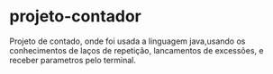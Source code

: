 # projeto-contador

Projeto de contado, onde foi usada a linguagem java,usando os conhecimentos de laços de repetição, lancamentos de excessões, e receber parametros pelo terminal.
